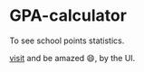 # GPA-calculator
To see school points statistics.

[visit](https://fector101.github.io/GPA-calculator/) and be amazed 😄, by the UI.
